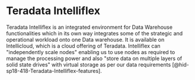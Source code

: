 Teradata Intelliflex
====================

Teradata Intelliflex is an integrated environment for Data Warehouse
functionalities which in its own way integrates some of the strategic
and operational workload onto one Data warehouse. It is available on
Intellicloud, which is a cloud offering of Teradata. Intelliflex can
"independently scale nodes" enabling us to use nodes as required to
manage the processing power and also "store data on multiple layers of
solid state drives" with virtual storage as per our data
requirements [@hid-sp18-418-Teradata-Intelliflex-features].
